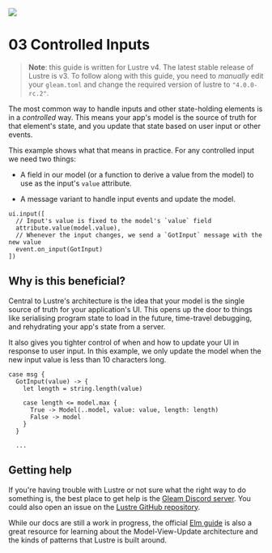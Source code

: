 ![](./header.png)

# 03 Controlled Inputs

> **Note**: this guide is written for Lustre v4. The latest stable release of
> Lustre is v3. To follow along with this guide, you need to _manually_ edit your
> `gleam.toml` and change the required version of lustre to `"4.0.0-rc.2"`.

The most common way to handle inputs and other state-holding elements is in a
_controlled_ way. This means your app's model is the source of truth for that
element's state, and you update that state based on user input or other events.

This example shows what that means in practice. For any controlled input we need
two things:

- A field in our model (or a function to derive a value from the model) to use
  as the input's `value` attribute.

- A message variant to handle input events and update the model.

```gleam
ui.input([
  // Input's value is fixed to the model's `value` field
  attribute.value(model.value),
  // Whenever the input changes, we send a `GotInput` message with the new value
  event.on_input(GotInput)
])
```

## Why is this beneficial?

Central to Lustre's architecture is the idea that your model is the single source
of truth for your application's UI. This opens up the door to things like serialising
program state to load in the future, time-travel debugging, and rehydrating your
app's state from a server.

It also gives you tighter control of when and how to update your UI in response
to user input. In this example, we only update the model when the new input
value is less than 10 characters long.

```gleam
case msg {
  GotInput(value) -> {
    let length = string.length(value)

    case length <= model.max {
      True -> Model(..model, value: value, length: length)
      False -> model
    }
  }

  ...
```

## Getting help

If you're having trouble with Lustre or not sure what the right way to do
something is, the best place to get help is the [Gleam Discord server](https://discord.gg/Fm8Pwmy).
You could also open an issue on the [Lustre GitHub repository](https://github.com/lustre-labs/lustre/issues).

While our docs are still a work in progress, the official [Elm guide](https://guide.elm-lang.org)
is also a great resource for learning about the Model-View-Update architecture
and the kinds of patterns that Lustre is built around.
